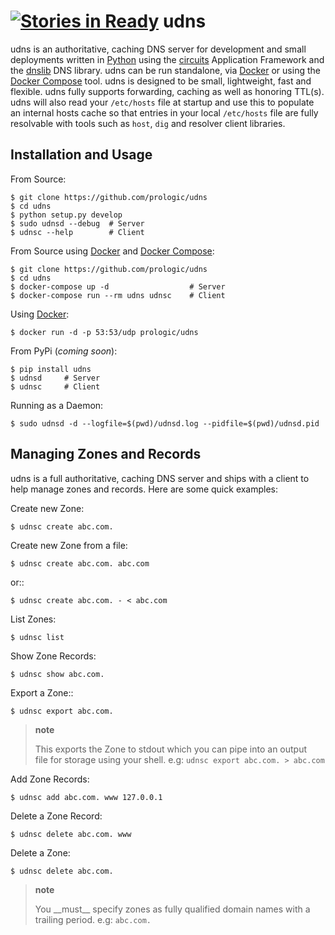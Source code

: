 [![Stories in Ready](https://badge.waffle.io/prologic/udns.png?label=ready&title=Ready)](https://waffle.io/prologic/udns)
udns
====

udns is an authoritative, caching DNS server for development and small deployments written in [Python](http://python.org/) using the [circuits](http://circuitsframework.org/) Application Framework and the [dnslib](https://pypi.python.org/pypi/dnslib) DNS library. udns can be run standalone, via [Docker](http://docker.com/) or using the [Docker Compose](https://docs.docker.com/compose/) tool. udns is designed to be small, lightweight, fast and flexible. udns fully supports forwarding, caching as well as honoring TTL(s). udns will also read your `/etc/hosts` file at startup and use this to populate an internal hosts cache so that entries in your local `/etc/hosts` file are fully resolvable with tools such as `host`, `dig` and resolver client libraries.

Installation and Usage
----------------------

From Source:

    $ git clone https://github.com/prologic/udns
    $ cd udns
    $ python setup.py develop
    $ sudo udnsd --debug  # Server
    $ udnsc --help        # Client

From Source using [Docker](http://docker.com/) and [Docker Compose](https://docs.docker.com/compose/):

    $ git clone https://github.com/prologic/udns
    $ cd udns
    $ docker-compose up -d                  # Server
    $ docker-compose run --rm udns udnsc    # Client

Using [Docker](http://docker.com/):

    $ docker run -d -p 53:53/udp prologic/udns

From PyPi (*coming soon*):

    $ pip install udns
    $ udnsd     # Server
    $ udnsc     # Client

Running as a Daemon:

    $ sudo udnsd -d --logfile=$(pwd)/udnsd.log --pidfile=$(pwd)/udnsd.pid

Managing Zones and Records
--------------------------

udns is a full authoritative, caching DNS server and ships with a client to help manage zones and records. Here are some quick examples:

Create new Zone:

    $ udnsc create abc.com.

Create new Zone from a file:

    $ udnsc create abc.com. abc.com

or::

    $ udnsc create abc.com. - < abc.com

List Zones:

    $ udnsc list

Show Zone Records:

    $ udnsc show abc.com.

Export a Zone::

    $ udnsc export abc.com.

> **note**
>
> This exports the Zone to stdout which you can pipe into an output  
> file for storage using your shell. e.g: `udnsc export abc.com. > abc.com`
>
Add Zone Records:

    $ udnsc add abc.com. www 127.0.0.1

Delete a Zone Record:

    $ udnsc delete abc.com. www

Delete a Zone:

    $ udnsc delete abc.com.

> **note**
>
> You \_\_must\_\_ specify zones as fully qualified domain names with a  
> trailing period. e.g: `abc.com.`
>

